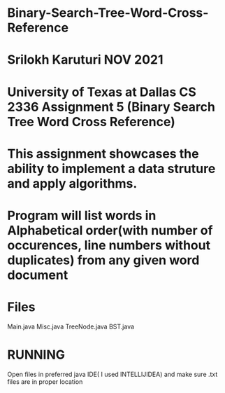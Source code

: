 # Binary-Search-Tree-Word-Cross-Reference
# Srilokh Karuturi NOV 2021
# University of Texas at Dallas CS 2336 Assignment 5 (Binary Search Tree Word Cross Reference)
# This assignment showcases the ability to implement a data struture and apply algorithms.


# Program will list words in Alphabetical order(with number of occurences, line numbers without duplicates) from any given word document 

# Files
Main.java
Misc.java
TreeNode.java
BST.java

# RUNNING
Open files in preferred java IDE( I used INTELLIJIDEA) and make sure .txt files are in proper location
